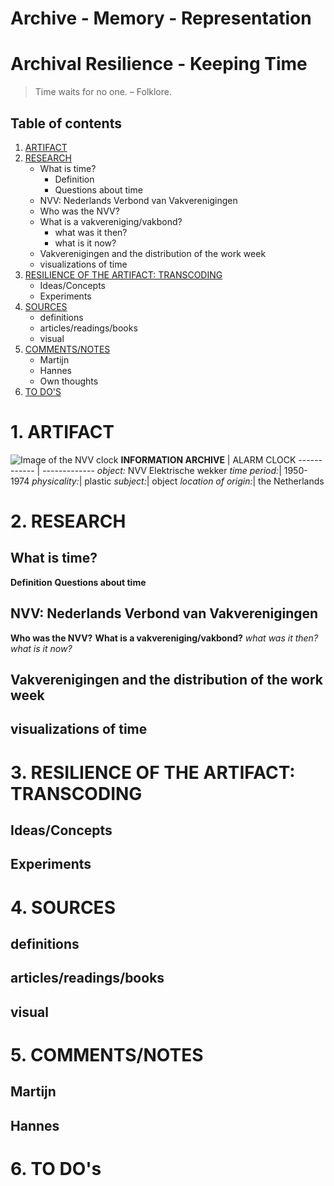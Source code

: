 # Archive - Memory - Representation
# Archival Resilience - Keeping Time
> Time waits for no one. – Folklore.

## Table of contents
1. [ARTIFACT](#ARTIFACT)
1. [RESEARCH](#RESEARCH)
   * What is time?
      * Definition
      * Questions about time
   * NVV: Nederlands Verbond van Vakverenigingen
    * Who was the NVV?
    * What is a vakvereniging/vakbond?
      * what was it then?
      * what is it now?
    * Vakverenigingen and the distribution of the work week
    * visualizations of time
1. [RESILIENCE OF THE ARTIFACT: TRANSCODING](#RESILIENCE-OF-THE-ARTIFACT:-TRANSCODING)
   * Ideas/Concepts
   * Experiments
1. [SOURCES](#SOURCES)
   * definitions
   * articles/readings/books
   * visual 
1. [COMMENTS/NOTES](#COMMENTS/NOTES) 
   * Martijn
   * Hannes
   * Own thoughts
1. [TO DO'S](#TO-DO'S)



# <a name="ARTIFACT"></a> 1. ARTIFACT
![Image of the NVV clock](https://github.com/IJA-5/Archival-Resilience--Keeping-Time/blob/master/IMAGES/artifact_clock.jpeg?raw=true)
**INFORMATION ARCHIVE** | ALARM CLOCK
------------ | -------------
*object:* NVV Elektrische wekker
*time period:*|	1950-1974
*physicality:*| plastic
*subject:*| object
*location of origin:*| the Netherlands


# <a name="RESEARCH"></a> 2. RESEARCH
## What is time?
**Definition**
**Questions about time**
## NVV: Nederlands Verbond van Vakverenigingen
**Who was the NVV?**
**What is a vakvereniging/vakbond?**
*what was it then?*
*what is it now?*
## Vakverenigingen and the distribution of the work week
## visualizations of time
# <a name="RESILIENCE-OF-THE-ARTIFACT:-TRANSCODING"></a> 3. RESILIENCE OF THE ARTIFACT: TRANSCODING
## Ideas/Concepts
## Experiments
# <a name="SOURCES"></a> 4. SOURCES
## definitions
## articles/readings/books
## visual 
# <a name="COMMENTS/NOTES"></a>5. COMMENTS/NOTES
## Martijn
## Hannes
# <a name="TO-DO'S"></a>6. TO DO's




